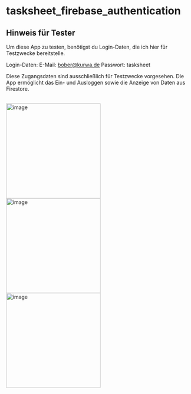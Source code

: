 # tasksheet_firebase_authentication

## Hinweis für Tester

Um diese App zu testen, benötigst du Login-Daten, die ich hier für Testzwecke bereitstelle.

Login-Daten:
E-Mail: bober@kurwa.de
Passwort: tasksheet

Diese Zugangsdaten sind ausschließlich für Testzwecke vorgesehen.
Die App ermöglicht das Ein- und Ausloggen sowie die Anzeige von Daten aus  Firestore.

</br>

<img width="256" alt="image" src="https://github.com/user-attachments/assets/d05ed4bc-623d-4843-9d22-b9a316e7f69e">
<img width="256" alt="image" src="https://github.com/user-attachments/assets/a822bb86-8a4a-4df8-996a-7ef1a7cc551d">
<img width="256" alt="image" src="https://github.com/user-attachments/assets/b8e3dd2a-85fa-449e-9560-9d47608829f3">

